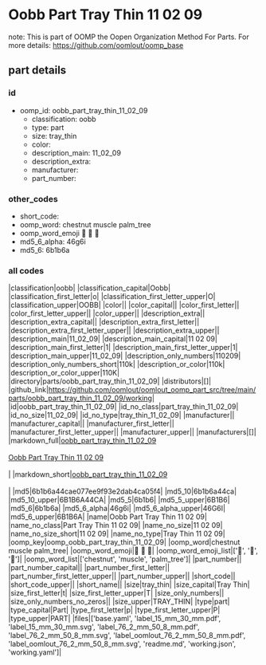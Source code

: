 # Oobb Part Tray Thin 11 02 09  

note: This is part of OOMP the Oopen Organization Method For Parts. For more details: https://github.com/oomlout/oomp_base

##  part details





### id
* oomp_id: oobb_part_tray_thin_11_02_09
  * classification: oobb
  * type: part
  * size: tray_thin
  * color: 
  * description_main: 11_02_09
  * description_extra: 
  * manufacturer: 
  * part_number: 

### other_codes
* short_code: 
* oomp_word: chestnut muscle palm_tree
* oomp_word_emoji :chestnut: :muscle: :palm_tree:
* md5_6_alpha: 46g6i
* md5_6: 6b1b6a

### all codes 
|classification|oobb|
|classification_capital|Oobb|
|classification_first_letter|o|
|classification_first_letter_upper|O|
|classification_upper|OOBB|
|color||
|color_capital||
|color_first_letter||
|color_first_letter_upper||
|color_upper||
|description_extra||
|description_extra_capital||
|description_extra_first_letter||
|description_extra_first_letter_upper||
|description_extra_upper||
|description_main|11_02_09|
|description_main_capital|11 02 09|
|description_main_first_letter|1|
|description_main_first_letter_upper|1|
|description_main_upper|11_02_09|
|description_only_numbers|110209|
|description_only_numbers_short|110k|
|description_or_color|110k|
|description_or_color_upper|110K|
|directory|parts/oobb_part_tray_thin_11_02_09|
|distributors|[]|
|github_link|https://github.com/oomlout/oomlout_oomp_part_src/tree/main/parts/oobb_part_tray_thin_11_02_09/working|
|id|oobb_part_tray_thin_11_02_09|
|id_no_class|part_tray_thin_11_02_09|
|id_no_size|11_02_09|
|id_no_type|tray_thin_11_02_09|
|manufacturer||
|manufacturer_capital||
|manufacturer_first_letter||
|manufacturer_first_letter_upper||
|manufacturer_upper||
|manufacturers|[]|
|markdown_full|[oobb_part_tray_thin_11_02_09](https://github.com/oomlout/oomlout_oomp_part_src/tree/main/parts/oobb_part_tray_thin_11_02_09/working)<br>[](https://github.com/oomlout/oomlout_oomp_part_src/tree/main/parts/oobb_part_tray_thin_11_02_09/working)<br>[Oobb Part Tray Thin 11 02 09](https://github.com/oomlout/oomlout_oomp_part_src/tree/main/parts/oobb_part_tray_thin_11_02_09/working)<br><br>|
|markdown_short|[oobb_part_tray_thin_11_02_09](https://github.com/oomlout/oomlout_oomp_part_src/tree/main/parts/oobb_part_tray_thin_11_02_09/working)<br><br>|
|md5|6b1b6a44cae077ee9f93e2dab4ca05f4|
|md5_10|6b1b6a44ca|
|md5_10_upper|6B1B6A44CA|
|md5_5|6b1b6|
|md5_5_upper|6B1B6|
|md5_6|6b1b6a|
|md5_6_alpha|46g6i|
|md5_6_alpha_upper|46G6I|
|md5_6_upper|6B1B6A|
|name|Oobb Part Tray Thin 11 02 09|
|name_no_class|Part Tray Thin 11 02 09|
|name_no_size|11 02 09|
|name_no_size_short|11 02 09|
|name_no_type|Tray Thin 11 02 09|
|oomp_key|oomp_oobb_part_tray_thin_11_02_09|
|oomp_word|chestnut muscle palm_tree|
|oomp_word_emoji|:chestnut: :muscle: :palm_tree:|
|oomp_word_emoji_list|[':chestnut:', ':muscle:', ':palm_tree:']|
|oomp_word_list|['chestnut', 'muscle', 'palm_tree']|
|part_number||
|part_number_capital||
|part_number_first_letter||
|part_number_first_letter_upper||
|part_number_upper||
|short_code||
|short_code_upper||
|short_name||
|size|tray_thin|
|size_capital|Tray Thin|
|size_first_letter|t|
|size_first_letter_upper|T|
|size_only_numbers||
|size_only_numbers_no_zeros||
|size_upper|TRAY_THIN|
|type|part|
|type_capital|Part|
|type_first_letter|p|
|type_first_letter_upper|P|
|type_upper|PART|
|files|['base.yaml', 'label_15_mm_30_mm.pdf', 'label_15_mm_30_mm.svg', 'label_76_2_mm_50_8_mm.pdf', 'label_76_2_mm_50_8_mm.svg', 'label_oomlout_76_2_mm_50_8_mm.pdf', 'label_oomlout_76_2_mm_50_8_mm.svg', 'readme.md', 'working.json', 'working.yaml']|
